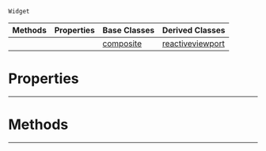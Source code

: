 `Widget`

|Methods|Properties|Base Classes|Derived Classes|
|---|---|---|---|
| | |[composite](https://github.com/zeroengineteam/ZeroDocs/code_reference/class_reference/composite.markdown)|[reactiveviewport](https://github.com/zeroengineteam/ZeroDocs/code_reference/class_reference/reactiveviewport.markdown)|


 #  Properties


---  
 #  Methods


---  
 

 